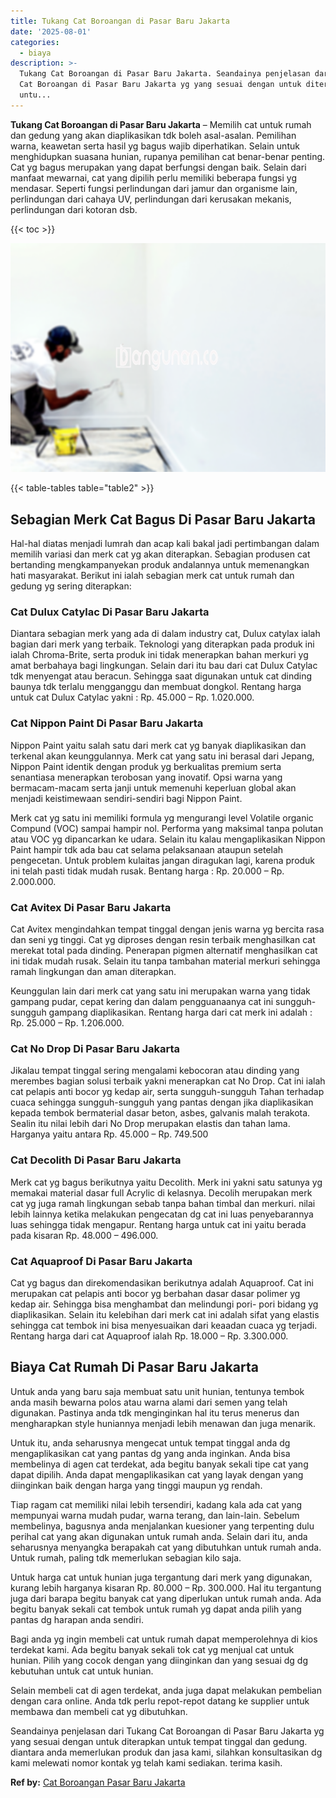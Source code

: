 ```yaml
---
title: Tukang Cat Boroangan di Pasar Baru Jakarta
date: '2025-08-01'
categories:
  - biaya
description: >-
  Tukang Cat Boroangan di Pasar Baru Jakarta. Seandainya penjelasan dari Tukang
  Cat Boroangan di Pasar Baru Jakarta yg yang sesuai dengan untuk diterapkan
  untu...
---
```


**Tukang Cat Boroangan di Pasar Baru Jakarta** – Memilih cat untuk rumah dan gedung yang akan diaplikasikan tdk boleh asal-asalan. Pemilihan warna, keawetan serta hasil yg bagus wajib diperhatikan. Selain untuk menghidupkan suasana hunian, rupanya pemilihan cat benar-benar penting. Cat yg bagus merupakan yang dapat berfungsi dengan baik. Selain dari manfaat mewarnai, cat yang dipilih perlu memiliki beberapa fungsi yg mendasar. Seperti fungsi perlindungan dari jamur dan organisme lain, perlindungan dari cahaya UV, perlindungan dari kerusakan mekanis, perlindungan dari kotoran dsb.

{{< toc >}}

![Tukang Cat Boroangan di Pasar Baru Jakarta](/images/jasa-cat-murah41.png)

{{< table-tables table="table2" >}}

## Sebagian Merk Cat Bagus Di Pasar Baru Jakarta

Hal-hal diatas menjadi lumrah dan acap kali bakal jadi pertimbangan dalam memilih variasi dan merk cat yg akan diterapkan. Sebagian produsen cat bertanding mengkampanyekan produk andalannya untuk memenangkan hati masyarakat. Berikut ini ialah sebagian merk cat untuk rumah dan gedung yg sering diterapkan:

### Cat Dulux Catylac Di Pasar Baru Jakarta

Diantara sebagian merk yang ada di dalam industry cat, Dulux catylax ialah bagian dari merk yang terbaik. Teknologi yang diterapkan pada produk ini ialah Chroma-Brite, serta produk ini tidak menerapkan bahan merkuri yg amat berbahaya bagi lingkungan. Selain dari itu bau dari cat Dulux Catylac tdk menyengat atau beracun. Sehingga saat digunakan untuk cat dinding baunya tdk terlalu mengganggu dan membuat dongkol. Rentang harga untuk cat Dulux Catylac yakni : Rp. 45.000 – Rp. 1.020.000.

### Cat Nippon Paint Di Pasar Baru Jakarta

Nippon Paint yaitu salah satu dari merk cat yg banyak diaplikasikan dan terkenal akan keunggulannya. Merk cat yang satu ini berasal dari Jepang, Nippon Paint identik dengan produk yg berkualitas premium serta senantiasa menerapkan terobosan yang inovatif. Opsi warna yang bermacam-macam serta janji untuk memenuhi keperluan global akan menjadi keistimewaan sendiri-sendiri bagi Nippon Paint.

Merk cat yg satu ini memiliki formula yg mengurangi level Volatile organic Compund (VOC) sampai hampir nol. Performa yang maksimal tanpa polutan atau VOC yg dipancarkan ke udara. Selain itu kalau mengaplikasikan Nippon Paint hampir tdk ada bau cat selama pelaksanaan ataupun setelah pengecetan. Untuk problem kulaitas jangan diragukan lagi, karena produk ini telah pasti tidak mudah rusak. Bentang harga : Rp. 20.000 – Rp. 2.000.000.

### Cat Avitex Di Pasar Baru Jakarta

Cat Avitex mengindahkan tempat tinggal dengan jenis warna yg bercita rasa dan seni yg tinggi. Cat yg diproses dengan resin terbaik menghasilkan cat merekat total pada dinding. Penerapan pigmen alternatif menghasilkan cat ini tidak mudah rusak. Selain itu tanpa tambahan material merkuri sehingga ramah lingkungan dan aman diterapkan.

Keunggulan lain dari merk cat yang satu ini merupakan warna yang tidak gampang pudar, cepat kering dan dalam pengguanaanya cat ini sungguh-sungguh gampang diaplikasikan. Rentang harga dari cat merk ini adalah : Rp. 25.000 – Rp. 1.206.000.

### Cat No Drop Di Pasar Baru Jakarta

Jikalau tempat tinggal sering mengalami kebocoran atau dinding yang merembes bagian solusi terbaik yakni menerapkan cat No Drop. Cat ini ialah cat pelapis anti bocor yg kedap air, serta sungguh-sungguh Tahan terhadap cuaca sehingga sungguh-sungguh yang pantas dengan jika diaplikasikan kepada tembok bermaterial dasar beton, asbes, galvanis malah terakota. Sealin itu nilai lebih dari No Drop merupakan elastis dan tahan lama. Harganya yaitu antara Rp. 45.000 – Rp. 749.500

### Cat Decolith Di Pasar Baru Jakarta

Merk cat yg bagus berikutnya yaitu Decolith. Merk ini yakni satu satunya yg memakai material dasar full Acrylic di kelasnya. Decolih merupakan merk cat yg juga ramah lingkungan sebab tanpa bahan timbal dan merkuri. nilai lebih lainnya ketika melakukan pengecatan dg cat ini luas penyebarannya luas sehingga tidak mengapur. Rentang harga untuk cat ini yaitu berada pada kisaran Rp. 48.000 – 496.000.

### Cat Aquaproof Di Pasar Baru Jakarta

Cat yg bagus dan direkomendasikan berikutnya adalah Aquaproof. Cat ini merupakan cat pelapis anti bocor yg berbahan dasar dasar polimer yg kedap air. Sehingga bisa menghambat dan melindungi pori- pori bidang yg diaplikasikan. Selain itu kelebihan dari merk cat ini adalah sifat yang elastis sehingga cat tembok ini bisa menyesuaikan dari keaadan cuaca yg terjadi. Rentang harga dari cat Aquaproof ialah Rp. 18.000 – Rp. 3.300.000.

## Biaya Cat Rumah Di Pasar Baru Jakarta

Untuk anda yang baru saja membuat satu unit hunian, tentunya tembok anda masih bewarna polos atau warna alami dari semen yang telah digunakan. Pastinya anda tdk menginginkan hal itu terus menerus dan mengharapkan style huniannya menjadi lebih menawan dan juga menarik.

Untuk itu, anda seharusnya mengecat untuk tempat tinggal anda dg mengaplikasikan cat yang pantas dg yang anda inginkan. Anda bisa membelinya di agen cat terdekat, ada begitu banyak sekali tipe cat yang dapat dipilih. Anda dapat mengaplikasikan cat yang layak dengan yang diinginkan baik dengan harga yang tinggi maupun yg rendah.

Tiap ragam cat memiliki nilai lebih tersendiri, kadang kala ada cat yang mempunyai warna mudah pudar, warna terang, dan lain-lain. Sebelum membelinya, bagusnya anda menjalankan kuesioner yang terpenting dulu perihal cat yang akan digunakan untuk rumah anda. Selain dari itu, anda seharusnya menyangka berapakah cat yang dibutuhkan untuk rumah anda. Untuk rumah, paling tdk memerlukan sebagian kilo saja.

Untuk harga cat untuk hunian juga tergantung dari merk yang digunakan, kurang lebih harganya kisaran Rp. 80.000 – Rp. 300.000. Hal itu tergantung juga dari barapa begitu banyak cat yang diperlukan untuk rumah anda. Ada begitu banyak sekali cat tembok untuk rumah yg dapat anda pilih yang pantas dg harapan anda sendiri.

Bagi anda yg ingin membeli cat untuk rumah dapat memperolehnya di kios terdekat kami. Ada begitu banyak sekali tok cat yg menjual cat untuk hunian. Pilih yang cocok dengan yang diinginkan dan yang sesuai dg dg kebutuhan untuk cat untuk hunian.

Selain membeli cat di agen terdekat, anda juga dapat melakukan pembelian dengan cara online. Anda tdk perlu repot-repot datang ke supplier untuk membawa dan membeli cat yg dibutuhkan.

Seandainya penjelasan dari Tukang Cat Boroangan di Pasar Baru Jakarta yg yang sesuai dengan untuk diterapkan untuk tempat tinggal dan gedung. diantara anda memerlukan produk dan jasa kami, silahkan konsultasikan dg kami melewati nomor kontak yg telah kami sediakan. terima kasih.

**Ref by:** [Cat Boroangan Pasar Baru Jakarta](https://id.wikipedia.org/wiki/Cat)
